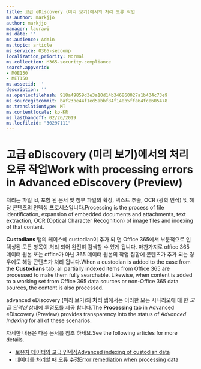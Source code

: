 ```yaml
---
title: 고급 eDiscovery (미리 보기)에서의 처리 오류 작업
ms.author: markjjo
author: markjjo
manager: laurawi
ms.date: ''
ms.audience: Admin
ms.topic: article
ms.service: O365-seccomp
localization_priority: Normal
ms.collection: M365-security-compliance
search.appverid:
- MOE150
- MET150
ms.assetid: ''
description: ''
ms.openlocfilehash: 918a49859d3e3a10d14b346860027a1b434c73e9
ms.sourcegitcommit: baf23be44f1ed5abbf84f140b5ffa64fce605478
ms.translationtype: MT
ms.contentlocale: ko-KR
ms.lasthandoff: 02/26/2019
ms.locfileid: "30297111"
---
```

# <a name="work-with-processing-errors-in-advanced-ediscovery-preview"></a><span data-ttu-id="88dd7-102">고급 eDiscovery (미리 보기)에서의 처리 오류 작업</span><span class="sxs-lookup"><span data-stu-id="88dd7-102">Work with processing errors in Advanced eDiscovery (Preview)</span></span>

<span data-ttu-id="88dd7-103">처리는 파일 id, 포함 된 문서 및 첨부 파일의 확장, 텍스트 추출, OCR (광학 인식) 및 해당 콘텐츠의 인덱싱 프로세스입니다.</span><span class="sxs-lookup"><span data-stu-id="88dd7-103">Processing is the process of file identification, expansion of embedded documents and attachments, text extraction, OCR (Optical Character Recognition) of image files and indexing of that content.</span></span>  

<span data-ttu-id="88dd7-p101">**Custodians** 탭의 케이스에 custodian이 추가 되 면 Office 365에서 부분적으로 인덱싱된 모든 항목이 처리 되어 완전히 검색할 수 있게 됩니다.  마찬가지로 office 365 데이터 원본 또는 office가 아닌 365 데이터 원본의 작업 집합에 콘텐츠가 추가 되는 경우에도 해당 콘텐츠가 처리 됩니다.</span><span class="sxs-lookup"><span data-stu-id="88dd7-p101">When a custodian is added to the case from the **Custodians** tab, all partially indexed items from Office 365 are processed to make them fully searchable.  Likewise, when content is added to a working set from Office 365 data sources or non-Office 365 data sources, the content is also processed.</span></span>

<span data-ttu-id="88dd7-106">advanced eDiscovery (미리 보기)의 **처리** 탭에서는 이러한 모든 시나리오에 대 한 *고급 인덱싱* 상태에 투명도를 제공 합니다.</span><span class="sxs-lookup"><span data-stu-id="88dd7-106">The **Processing** tab in Advanced eDiscovery (Preview) provides transparency into the status of *Advanced Indexing* for all of these scenarios.</span></span>

<span data-ttu-id="88dd7-107">자세한 내용은 다음 문서를 참조 하세요.</span><span class="sxs-lookup"><span data-stu-id="88dd7-107">See the following articles for more details.</span></span>

- [<span data-ttu-id="88dd7-108">보유자 데이터의 고급 인덱싱</span><span class="sxs-lookup"><span data-stu-id="88dd7-108">Advanced indexing of custodian data</span></span>](indexing-custodian-data.md)
- [<span data-ttu-id="88dd7-109">데이터를 처리할 때 오류 수정</span><span class="sxs-lookup"><span data-stu-id="88dd7-109">Error remediation when processing data</span></span>](error-remediation.md)
